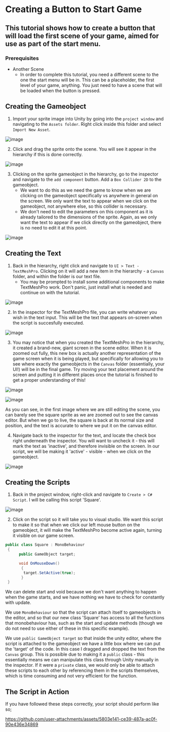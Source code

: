 # Creating a Button to Start Game
## This tutorial shows how to create a button that will load the first scene of your game, aimed for use as part of the start menu.
### Prerequisites
- Another Scene
  - In order to complete this tutorial, you need a different scene to the one the start menu will be in. This can be a placeholder, the first level of your game, anything. You just need to have a scene that will be loaded when the button is pressed.

## Creating the Gameobject
1) Import your sprite image into Unity by going into the `project window` and navigating to the `Assets folder`. Right click inside this folder and select `Import New Asset`.

![image](https://github.com/user-attachments/assets/a07769f9-24c5-4af5-b48e-d43326fb1664)

2) Click and drag the sprite onto the scene. You will see it appear in the hierarchy if this is done correctly.

![image](https://github.com/user-attachments/assets/b3ce2c85-8bc0-479b-9fa1-7ac2f75fb8d0)

3) Clicking on the sprite gameobject in the hierarchy, go to the inspector and navigate to the `add component` button. Add a `Box Collider 2D` to the gameobject.
   - We want to do this as we need the game to know when we are clicking on the gameobject specifically vs anywhere in general on the screen. We only want the text to appear when we click on the gameobject, not anywhere else, so this collider is necessary.
   - We don't need to edit the parameters on this component as it is already tailored to the dimensions of the sprite. Again, as we only want the text to appear if we click directly on the gameobject, there is no need to edit it at this point.

![image](https://github.com/user-attachments/assets/2f3bad62-9bad-41aa-8f42-d50217739e14)

## Creating the Text
1) Back in the hierarchy, right click and navigate to `UI > Text - TextMeshPro`. Clicking on it will add a new item in the hierarchy - a `Canvas` folder, and within the folder is our text file.
   - You may be prompted to install some additional components to make TextMeshPro work. Don't panic, just install what is needed and continue on with the tutorial.

![image](https://github.com/user-attachments/assets/e223860f-b256-4530-8125-4ecc94991203)

2) In the inspector for the TextMeshPro file, you can write whatever you wish in the text input. This will be the text that appears on-screen when the script is succesfully executed.

![image](https://github.com/user-attachments/assets/1214a13a-4bb0-4629-8dc9-557db4561fb7)

3) You may notice that when you created the TextMeshPro in the hierarchy, it created a brand-new, giant screen in the scene editor. When it is zoomed out fully, this new box is actually another representation of the game screen when it is being played, but specifically for allowing you to see where exactly the gameobjects in the `Canvas` folder (essentially, your UI!) will be in the final game. Try moving your text placement around the screen and putting it in different places once the tutorial is finished to get a proper understanding of this!

![image](https://github.com/user-attachments/assets/3fed549c-e93a-4737-b88e-642a1d6cc8a3)

![image](https://github.com/user-attachments/assets/7e0226da-f5df-4c1a-8a0d-bd2940c625c2)

As you can see, in the first image where we are still editing the scene, you can barely see the square sprite as we are zoomed out to see the canvas editor. But when we go to live, the square is back at its normal size and position, and the text is accurate to where we put it on the canvas editor.

4) Navigate back to the inspector for the text, and locate the check box right underneath the inspector. You will want to uncheck it - this will mark the text as 'inactive', and therefore invisible on the screen. In our script, we will be making it 'active' - visible - when we click on the gameobject.

![image](https://github.com/user-attachments/assets/692ecd1e-ca55-458e-bdf4-f5cab117cdb3)


## Creating the Scripts
1) Back in the project window, right-click and navigate to `Create > C# Script`. I will be calling this script 'Square'.


![image](https://github.com/user-attachments/assets/f7b48d8b-185a-4ee9-9110-91a3964db27f)

2) Click on the script so it will take you to visual studio. We want this script to make it so that when we click our left mouse button on the gameobject, it will make the TextMeshPro become active again, turning it visible on our game screen. 
```c#
public class Square : MonoBehaviour
 {   
      public GameObject target;

      void OnMouseDown()
       {
        target.SetActive(true);
       }
 }
```
We can delete start and void because we don't want anything to happen when the game starts, and we have nothing we have to check for constantly with update. 

We use `MonoBehaviour` so that the script can attach itself to gameobjects in the editor, and so that our new class 'Square' has access to all the functions that monobehaviour has, such as the start and update methods (though we do not need to use either of these in this specific example). 

We use `public GameObject target` so that inside the unity editor, where the script is attached to the gameobject we have a little box where we can put the 'target' of the code. In this case I dragged and dropped the text from the `Canvas` group. This is possible due to making it a `public` class - this essentially means we can manipulate this class through Unity manually in the inspector. If it were a `private` class, we would only be able to attach these scripts to each other by referencing them in the scripts themselves, which is time consuming and not very efficient for the function.

## The Script in Action
If you have followed these steps correctly, your script should perform like so;

https://github.com/user-attachments/assets/5803e141-ce39-487a-ac0f-90e436e34869
